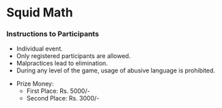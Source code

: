 # Squid Math

### Instructions to Participants

- Individual event.
- Only registered participants are allowed.
- Malpractices lead to elimination.
- During any level of the game, usage of abusive language is prohibited.

* Prize Money:
    * First Place: Rs. 5000/-
    * Second Place: Rs. 3000/-